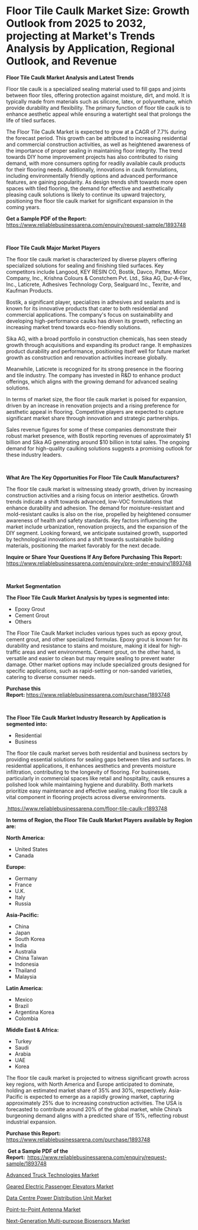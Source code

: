 <p><h1>Floor Tile Caulk Market Size: Growth Outlook from 2025 to 2032, projecting at Market's Trends Analysis by Application, Regional Outlook, and Revenue</h1></p><p><strong>Floor Tile Caulk Market Analysis and Latest Trends</strong></p>
<p><p>Floor tile caulk is a specialized sealing material used to fill gaps and joints between floor tiles, offering protection against moisture, dirt, and mold. It is typically made from materials such as silicone, latex, or polyurethane, which provide durability and flexibility. The primary function of floor tile caulk is to enhance aesthetic appeal while ensuring a watertight seal that prolongs the life of tiled surfaces.</p><p>The Floor Tile Caulk Market is expected to grow at a CAGR of 7.7% during the forecast period. This growth can be attributed to increasing residential and commercial construction activities, as well as heightened awareness of the importance of proper sealing in maintaining floor integrity. The trend towards DIY home improvement projects has also contributed to rising demand, with more consumers opting for readily available caulk products for their flooring needs. Additionally, innovations in caulk formulations, including environmentally friendly options and advanced performance features, are gaining popularity. As design trends shift towards more open spaces with tiled flooring, the demand for effective and aesthetically pleasing caulk solutions is likely to continue its upward trajectory, positioning the floor tile caulk market for significant expansion in the coming years.</p></p>
<p><strong>Get a Sample PDF of the Report:&nbsp;</strong> <a href="https://www.reliablebusinessarena.com/enquiry/request-sample/1893748?utm_campaign=2130&utm_medium=2&utm_source=Github&utm_content=ia&utm_term=31012025&utm_id=floor-tile-caulk">https://www.reliablebusinessarena.com/enquiry/request-sample/1893748</a></p>
<p>&nbsp;</p>
<p><strong>Floor Tile Caulk Major Market Players</strong></p>
<p><p>The floor tile caulk market is characterized by diverse players offering specialized solutions for sealing and finishing tiled surfaces. Key competitors include Langood, KEY RESIN CO, Bostik, Davco, Pattex, Micor Company, Inc., Krishna Colours & Constchem Pvt. Ltd., Sika AG, Dur-A-Flex, Inc., Laticrete, Adhesives Technology Corp, Sealguard Inc., Texrite, and Kaufman Products. </p><p>Bostik, a significant player, specializes in adhesives and sealants and is known for its innovative products that cater to both residential and commercial applications. The company's focus on sustainability and developing high-performance caulks has driven its growth, reflecting an increasing market trend towards eco-friendly solutions. </p><p>Sika AG, with a broad portfolio in construction chemicals, has seen steady growth through acquisitions and expanding its product range. It emphasizes product durability and performance, positioning itself well for future market growth as construction and renovation activities increase globally.</p><p>Meanwhile, Laticrete is recognized for its strong presence in the flooring and tile industry. The company has invested in R&D to enhance product offerings, which aligns with the growing demand for advanced sealing solutions. </p><p>In terms of market size, the floor tile caulk market is poised for expansion, driven by an increase in renovation projects and a rising preference for aesthetic appeal in flooring. Competitive players are expected to capture significant market share through innovation and strategic partnerships. </p><p>Sales revenue figures for some of these companies demonstrate their robust market presence, with Bostik reporting revenues of approximately $1 billion and Sika AG generating around $10 billion in total sales. The ongoing demand for high-quality caulking solutions suggests a promising outlook for these industry leaders.</p></p>
<p>&nbsp;</p>
<p><strong>What Are The Key Opportunities For Floor Tile Caulk Manufacturers?</strong></p>
<p><p>The floor tile caulk market is witnessing steady growth, driven by increasing construction activities and a rising focus on interior aesthetics. Growth trends indicate a shift towards advanced, low-VOC formulations that enhance durability and adhesion. The demand for moisture-resistant and mold-resistant caulks is also on the rise, propelled by heightened consumer awareness of health and safety standards. Key factors influencing the market include urbanization, renovation projects, and the expansion of the DIY segment. Looking forward, we anticipate sustained growth, supported by technological innovations and a shift towards sustainable building materials, positioning the market favorably for the next decade.</p></p>
<p><strong>Inquire or Share Your Questions If Any Before Purchasing This Report:</strong> <a href="https://www.reliablebusinessarena.com/enquiry/pre-order-enquiry/1893748?utm_campaign=2130&utm_medium=2&utm_source=Github&utm_content=ia&utm_term=31012025&utm_id=floor-tile-caulk">https://www.reliablebusinessarena.com/enquiry/pre-order-enquiry/1893748</a></p>
<p>&nbsp;</p>
<p><strong>Market Segmentation</strong></p>
<p><strong>The Floor Tile Caulk Market Analysis by types is segmented into:</strong></p>
<p><ul><li>Epoxy Grout</li><li>Cement Grout</li><li>Others</li></ul></p>
<p><p>The Floor Tile Caulk Market includes various types such as epoxy grout, cement grout, and other specialized formulas. Epoxy grout is known for its durability and resistance to stains and moisture, making it ideal for high-traffic areas and wet environments. Cement grout, on the other hand, is versatile and easier to clean but may require sealing to prevent water damage. Other market options may include specialized grouts designed for specific applications, such as rapid-setting or non-sanded varieties, catering to diverse consumer needs.</p></p>
<p><strong>Purchase this Report:&nbsp;</strong><a href="https://www.reliablebusinessarena.com/purchase/1893748?utm_campaign=2130&utm_medium=2&utm_source=Github&utm_content=ia&utm_term=31012025&utm_id=floor-tile-caulk">https://www.reliablebusinessarena.com/purchase/1893748</a></p>
<p>&nbsp;</p>
<p><strong>The Floor Tile Caulk Market Industry Research by Application is segmented into:</strong></p>
<p><ul><li>Residential</li><li>Business</li></ul></p>
<p><p>The floor tile caulk market serves both residential and business sectors by providing essential solutions for sealing gaps between tiles and surfaces. In residential applications, it enhances aesthetics and prevents moisture infiltration, contributing to the longevity of flooring. For businesses, particularly in commercial spaces like retail and hospitality, caulk ensures a polished look while maintaining hygiene and durability. Both markets prioritize easy maintenance and effective sealing, making floor tile caulk a vital component in flooring projects across diverse environments.</p></p>
<p><a href="https://www.reliablebusinessarena.com/floor-tile-caulk-r1893748?utm_campaign=2130&utm_medium=2&utm_source=Github&utm_content=ia&utm_term=31012025&utm_id=floor-tile-caulk">&nbsp;https://www.reliablebusinessarena.com/floor-tile-caulk-r1893748</a></p>
<p><strong>In terms of Region, the Floor Tile Caulk Market Players available by Region are:</strong></p>
<p>
    <p> <strong> North America: </strong>
        <ul>
            <li>United States</li>
            <li>Canada</li>
        </ul>
        </p> 
    <p> <strong> Europe: </strong>
        <ul>
            <li>Germany</li>
            <li>France</li>
            <li>U.K.</li>
            <li>Italy</li>
            <li>Russia</li>
        </ul>
        </p> 
    <p> <strong> Asia-Pacific: </strong>
        <ul>
            <li>China</li>
            <li>Japan</li>
            <li>South Korea</li>
            <li>India</li>
            <li>Australia</li>
            <li>China Taiwan</li>
            <li>Indonesia</li>
            <li>Thailand</li>
            <li>Malaysia</li>
        </ul>
        </p> 
    <p> <strong> Latin America: </strong>
        <ul>
            <li>Mexico</li>
            <li>Brazil</li>
            <li>Argentina Korea</li>
            <li>Colombia</li>
        </ul>
        </p> 
    <p> <strong> Middle East & Africa: </strong>
        <ul>
            <li>Turkey</li>
            <li>Saudi</li>
            <li>Arabia</li>
            <li>UAE</li>
            <li>Korea</li>
        </ul>
    </p>
    </p>
<p><p>The floor tile caulk market is projected to witness significant growth across key regions, with North America and Europe anticipated to dominate, holding an estimated market share of 35% and 30%, respectively. Asia-Pacific is expected to emerge as a rapidly growing market, capturing approximately 25% due to increasing construction activities. The USA is forecasted to contribute around 20% of the global market, while China’s burgeoning demand aligns with a predicted share of 15%, reflecting robust industrial expansion.</p></p>
<p><strong>Purchase this Report: </strong><a href="https://www.reliablebusinessarena.com/purchase/1893748?utm_campaign=2130&utm_medium=2&utm_source=Github&utm_content=ia&utm_term=31012025&utm_id=floor-tile-caulk">https://www.reliablebusinessarena.com/purchase/1893748</a></p>
<p>&nbsp;<strong>Get a Sample PDF of the Report:&nbsp;&nbsp;</strong><a href="https://www.reliablebusinessarena.com/enquiry/request-sample/1893748?utm_campaign=2130&utm_medium=2&utm_source=Github&utm_content=ia&utm_term=31012025&utm_id=floor-tile-caulk">https://www.reliablebusinessarena.com/enquiry/request-sample/1893748</a></p>
<p><strong></strong></p>
<p><p><a href="https://www.linkedin.com/pulse/strategic-market-outlook-advanced-truck-technologies-key-hafrf?utm_campaign=2130&utm_medium=2&utm_source=Github&utm_content=ia&utm_term=31012025&utm_id=floor-tile-caulk">Advanced Truck Technologies Market</a></p><p><a href="https://www.linkedin.com/pulse/impact-latest-trends-geared-electric-passenger-elevators-market-7jdif?utm_campaign=2130&utm_medium=2&utm_source=Github&utm_content=ia&utm_term=31012025&utm_id=floor-tile-caulk">Geared Electric Passenger Elevators Market</a></p><p><a href="https://www.linkedin.com/pulse/detailed-data-centre-power-distribution-unit-market-study-92jpe?utm_campaign=2130&utm_medium=2&utm_source=Github&utm_content=ia&utm_term=31012025&utm_id=floor-tile-caulk">Data Centre Power Distribution Unit Market</a></p><p><a href="https://www.linkedin.com/pulse/evolvingpoint-to-point-antenna-marketdynamics-types-applications-3w5yc?utm_campaign=2130&utm_medium=2&utm_source=Github&utm_content=ia&utm_term=31012025&utm_id=floor-tile-caulk">Point-to-Point Antenna Market</a></p><p><a href="https://www.linkedin.com/pulse/next-generation-multi-purpose-biosensors-market-overview-b3y6f?utm_campaign=2130&utm_medium=2&utm_source=Github&utm_content=ia&utm_term=31012025&utm_id=floor-tile-caulk">Next-Generation Multi-purpose Biosensors Market</a></p></p>